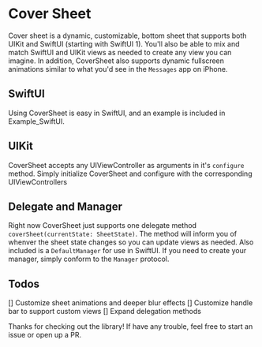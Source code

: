 # Cover Sheet

Cover sheet is a dynamic, customizable, bottom sheet that supports both UIKit and SwiftUI (starting with SwiftUI 1).  You'll also be able to mix and match SwiftUI and UIKit views as needed to create any view you can imagine.  In addition, CoverSheet also supports dynamic fullscreen animations similar to what you'd see in the `Messages` app on iPhone.

## SwiftUI

Using CoverSheet is easy in SwiftUI, and an example is included in Example_SwiftUI.

## UIKit

CoverSheet accepts any UIViewController as arguments in it's `configure` method.  Simply initialize CoverSheet and configure with the corresponding UIViewControllers

## Delegate and Manager

Right now CoverSheet just supports one delegate method `coverSheet(currentState: SheetState)`.  The method will inform you of whenver the sheet state changes so you can update views as needed.  Also included is a `DefaultManager` for use in SwiftUI.  If you need to create your manager, simply conform to the `Manager` protocol.

## Todos

[] Customize sheet animations and deeper blur effects
[] Customize handle bar to support custom views
[] Expand delegation methods

Thanks for checking out the library!  If have any trouble, feel free to start an issue or open up a PR.
